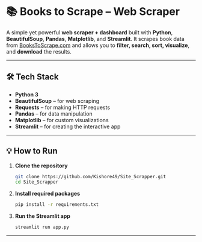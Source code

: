 # 📚 Books to Scrape – Web Scraper

A simple yet powerful **web scraper + dashboard** built with **Python**, **BeautifulSoup**, **Pandas**, **Matplotlib**, and **Streamlit**.
It scrapes book data from [BooksToScrape.com](http://books.toscrape.com) and allows you to **filter, search, sort, visualize**, and **download** the results.

---

## 🛠️ Tech Stack

* **Python 3**
* **BeautifulSoup** – for web scraping
* **Requests** – for making HTTP requests
* **Pandas** – for data manipulation
* **Matplotlib** – for custom visualizations
* **Streamlit** – for creating the interactive app

---

## 💡 How to Run

1. **Clone the repository**

   ```bash
   git clone https://github.com/Kishore49/Site_Scrapper.git
   cd Site_Scrapper
   ```

2. **Install required packages**

   ```bash
   pip install -r requirements.txt
   ```

3. **Run the Streamlit app**

   ```bash
   streamlit run app.py
   ```

---
